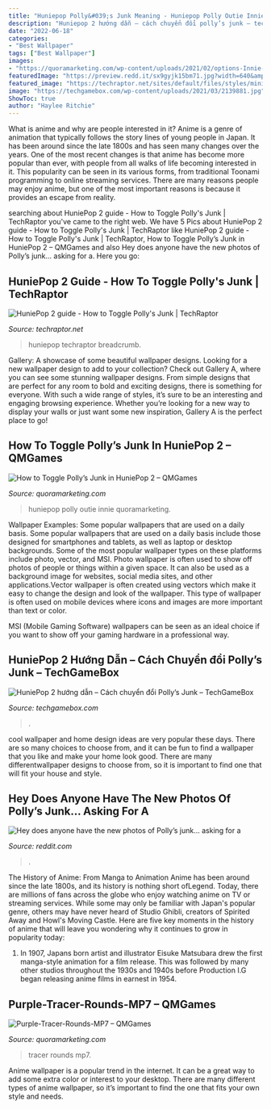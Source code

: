 ```yaml
---
title: "Huniepop Polly&#039;s Junk Meaning - Huniepop Polly Outie Innie Quoramarketing"
description: "Huniepop 2 hướng dẫn – cách chuyển đổi polly’s junk – techgamebox"
date: "2022-06-18"
categories:
- "Best Wallpaper"
tags: ["Best Wallpaper"]
images:
- "https://quoramarketing.com/wp-content/uploads/2021/02/options-Innie-and-Outie-1024x641.jpg"
featuredImage: "https://preview.redd.it/sx9gyjk15bm71.jpg?width=640&amp;height=853&amp;crop=smart&amp;auto=webp&amp;s=082ff04b8c12444422e045940bd29dd619147560"
featured_image: "https://techraptor.net/sites/default/files/styles/mini_thumbnail/public/2021-02/polly.jpg?itok=IWVMfJO-"
image: "https://techgamebox.com/wp-content/uploads/2021/03/2139881.jpg"
ShowToc: true
author: "Haylee Ritchie"
---
```



What is anime and why are people interested in it?
Anime is a genre of animation that typically follows the story lines of young people in Japan. It has been around since the late 1800s and has seen many changes over the years. One of the most recent changes is that anime has become more popular than ever, with people from all walks of life becoming interested in it. This popularity can be seen in its various forms, from traditional Toonami programming to online streaming services. There are many reasons people may enjoy anime, but one of the most important reasons is because it provides an escape from reality.

	

		
searching about HuniePop 2 guide - How to Toggle Polly&#039;s Junk | TechRaptor you've came to the right web. We have 5 Pics about HuniePop 2 guide - How to Toggle Polly&#039;s Junk | TechRaptor like HuniePop 2 guide - How to Toggle Polly&#039;s Junk | TechRaptor, How to Toggle Polly’s Junk in HuniePop 2 – QMGames and also Hey does anyone have the new photos of Polly’s junk… asking for a. Here you go:
		
    
## HuniePop 2 Guide - How To Toggle Polly&#039;s Junk | TechRaptor

<img loading=lazy src="https://techraptor.net/sites/default/files/styles/mini_thumbnail/public/2021-02/polly.jpg?itok=IWVMfJO-" onerror="this.onerror=null;this.src='https://tse3.mm.bing.net/th?id=OIP.RLNiScnVs8GTJHI2n0RMdwAAAA&amp;pid=15.1';" alt="HuniePop 2 guide - How to Toggle Polly&#039;s Junk | TechRaptor">

_Source: techraptor.net_

>huniepop techraptor breadcrumb. 

	

Gallery: A showcase of some beautiful wallpaper designs.
Looking for a new wallpaper design to add to your collection? Check out Gallery A, where you can see some stunning wallpaper designs. From simple designs that are perfect for any room to bold and exciting designs, there is something for everyone. With such a wide range of styles, it’s sure to be an interesting and engaging browsing experience. Whether you’re looking for a new way to display your walls or just want some new inspiration, Gallery A is the perfect place to go!





	
	
    
## How To Toggle Polly’s Junk In HuniePop 2 – QMGames

<img loading=lazy src="https://quoramarketing.com/wp-content/uploads/2021/02/options-Innie-and-Outie-1024x641.jpg" onerror="this.onerror=null;this.src='https://tse1.mm.bing.net/th?id=OIP.nWelJs-01zzSC42RsuDhHgHaEo&amp;pid=15.1';" alt="How to Toggle Polly’s Junk in HuniePop 2 – QMGames">

_Source: quoramarketing.com_

>huniepop polly outie innie quoramarketing. 

	

Wallpaper Examples: Some popular wallpapers that are used on a daily basis.
Some popular wallpapers that are used on a daily basis include those designed for smartphones and tablets, as well as laptop or desktop backgrounds. Some of the most popular wallpaper types on these platforms include photo, vector, and MSI. 
Photo wallpaper is often used to show off photos of people or things within a given space. It can also be used as a background image for websites, social media sites, and other applications.Vector wallpaper is often created using vectors which make it easy to change the design and look of the wallpaper. This type of wallpaper is often used on mobile devices where icons and images are more important than text or color. 

MSI (Mobile Gaming Software) wallpapers can be seen as an ideal choice if you want to show off your gaming hardware in a professional way.

    
## HuniePop 2 Hướng Dẫn – Cách Chuyển đổi Polly’s Junk – TechGameBox

<img loading=lazy src="https://techgamebox.com/wp-content/uploads/2021/03/2139881.jpg" onerror="this.onerror=null;this.src='https://tse4.mm.bing.net/th?id=OIP.gn7oxbYl0P9aIjVtbq5CfAAAAA&amp;pid=15.1';" alt="HuniePop 2 hướng dẫn – Cách chuyển đổi Polly’s Junk – TechGameBox">

_Source: techgamebox.com_

>. 

	

cool wallpaper and home design ideas are very popular these days. There are so many choices to choose from, and it can be fun to find a wallpaper that you like and make your home look good. There are many differentwallpaper designs to choose from, so it is important to find one that will fit your house and style.

    
## Hey Does Anyone Have The New Photos Of Polly’s Junk… Asking For A

<img loading=lazy src="https://preview.redd.it/sx9gyjk15bm71.jpg?width=640&amp;height=853&amp;crop=smart&amp;auto=webp&amp;s=082ff04b8c12444422e045940bd29dd619147560" onerror="this.onerror=null;this.src='https://tse2.mm.bing.net/th?id=OIP.X8765sBEeGDZ-AN0c_ldGwHaJ3&amp;pid=15.1';" alt="Hey does anyone have the new photos of Polly’s junk… asking for a">

_Source: reddit.com_

>. 

	

The History of Anime: From Manga to Animation
Anime has been around since the late 1800s, and its history is nothing short ofLegend. Today, there are millions of fans across the globe who enjoy watching anime on TV or streaming services. While some may only be familiar with Japan's popular genre, others may have never heard of Studio Ghibli, creators of Spirited Away and Howl's Moving Castle. Here are five key moments in the history of anime that will leave you wondering why it continues to grow in popularity today:
1) In 1907, Japans born artist and illustrator Eisuke Matsubara drew the first manga-style animation for a film release. This was followed by many other studios throughout the 1930s and 1940s before Production I.G began releasing anime films in earnest in 1954.

    
## Purple-Tracer-Rounds-MP7 – QMGames

<img loading=lazy src="https://quoramarketing.com/wp-content/uploads/2020/05/Purple-Tracer-Rounds-MP7.jpg" onerror="this.onerror=null;this.src='https://tse4.mm.bing.net/th?id=OIP.XIihjq59ApjzHFvZoXdZ0wHaEK&amp;pid=15.1';" alt="Purple-Tracer-Rounds-MP7 – QMGames">

_Source: quoramarketing.com_

>tracer rounds mp7. 

	

Anime wallpaper is a popular trend in the internet. It can be a great way to add some extra color or interest to your desktop. There are many different types of anime wallpaper, so it’s important to find the one that fits your own style and needs.

